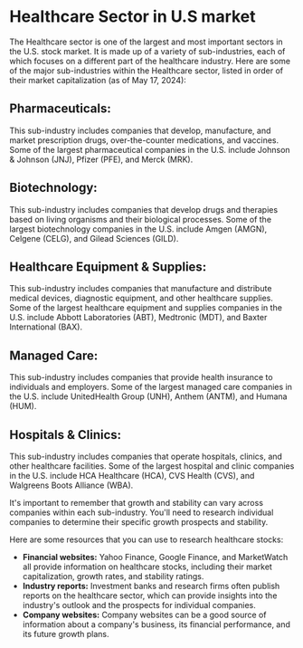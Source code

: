 # Healthcare Sector in U.S market

The Healthcare sector is one of the largest and most important sectors in the U.S. stock market. It is made up of a variety of sub-industries, each of which focuses on a different part of the healthcare industry. Here are some of the major sub-industries within the Healthcare sector, listed in order of their market capitalization (as of May 17, 2024):

## Pharmaceuticals:
This sub-industry includes companies that develop, manufacture, and market prescription drugs, over-the-counter medications, and vaccines. Some of the largest pharmaceutical companies in the U.S. include Johnson & Johnson (JNJ), Pfizer (PFE), and Merck (MRK).

## Biotechnology:
This sub-industry includes companies that develop drugs and therapies based on living organisms and their biological processes. Some of the largest biotechnology companies in the U.S. include Amgen (AMGN), Celgene (CELG), and Gilead Sciences (GILD).

## Healthcare Equipment & Supplies:
This sub-industry includes companies that manufacture and distribute medical devices, diagnostic equipment, and other healthcare supplies. Some of the largest healthcare equipment and supplies companies in the U.S. include Abbott Laboratories (ABT), Medtronic (MDT), and Baxter International (BAX).

## Managed Care:
This sub-industry includes companies that provide health insurance to individuals and employers. Some of the largest managed care companies in the U.S. include UnitedHealth Group (UNH), Anthem (ANTM), and Humana (HUM).

## Hospitals & Clinics:
This sub-industry includes companies that operate hospitals, clinics, and other healthcare facilities. Some of the largest hospital and clinic companies in the U.S. include HCA Healthcare (HCA), CVS Health (CVS), and Walgreens Boots Alliance (WBA).


It's important to remember that growth and stability can vary  across companies within each sub-industry. You'll need to research individual companies to determine their specific growth prospects and stability.

Here are some resources that you can use to research healthcare stocks:

* **Financial websites:** Yahoo Finance, Google Finance, and MarketWatch all provide information on healthcare stocks, including their market capitalization, growth rates, and stability ratings.
* **Industry reports:** Investment banks and research firms often publish reports on the healthcare sector, which can provide insights into the industry's outlook and the prospects for individual companies.
* **Company websites:** Company websites can be a good source of information about a company's business, its financial performance, and its future growth plans.

